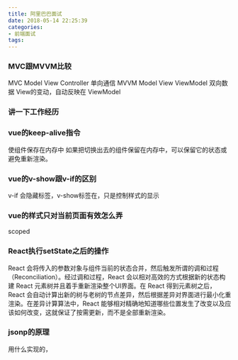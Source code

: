 ```yaml
---
title: 阿里巴巴面试
date: 2018-05-14 22:25:39
categories: 
- 前端面试
tags:
---
```

### MVC跟MVVM比较
MVC Model View Controller
单向通信
MVVM Model View ViewModel
双向数据
View的变动，自动反映在 ViewModel
### 讲一下工作经历

### vue的keep-alive指令
使组件保存在内存中
如果把切换出去的组件保留在内存中，可以保留它的状态或避免重新渲染。

### vue的v-show跟v-if的区别

v-if 会隐藏标签，v-show标签在，只是控制样式的显示

### vue的样式只对当前页面有效怎么弄

scoped

### React执行setState之后的操作

React 会将传入的参数对象与组件当前的状态合并，然后触发所谓的调和过程（Reconciliation）。经过调和过程，React 会以相对高效的方式根据新的状态构建 React 元素树并且着手重新渲染整个UI界面。在 React 得到元素树之后，React 会自动计算出新的树与老树的节点差异，然后根据差异对界面进行最小化重渲染。在差异计算算法中，React 能够相对精确地知道哪些位置发生了改变以及应该如何改变，这就保证了按需更新，而不是全部重新渲染。


### jsonp的原理

用什么实现的，<script src>

### cors的原理

cors通过那个header的哪个字段来判断
Access-Control-Allow-Origin: http://foo.example  // 子域乃至整个域名或所有域名是否允许访问
Access-Control-Allow-Methods: POST, GET, OPTIONS // 允许那些行为方法
Access-Control-Allow-Headers: X-PINGOTHER, Content-Type  // 允许的头部字段
Access-Control-Max-Age: 86400  // 有效期


#### app端怎么做适配的，dpr是什么，在做h5的时候有碰到什么兼容性的问题，1px在不同设备上面是怎么显示的
引入flexiable.js

#### react 的路由

hash路由的原理

怎么做到没有#
BrowserRouter

hash路由有什么问题

#### mvc跟mvvm的区别

#### angular跟react的区别

#### 有没有自己做一套组件库，为什么没有

#### v-model的实现原理

object.defintProperty()

getter,setter

#### node.js 熟不熟

#### 解决跨域有哪些方法
jsonp,cors,comet

#### 做数据可视化有没有做组件封装，有遇到什么问题

#### 说一下自己的特长

#### 对自己未来的规划 

#### vuex，为什么要用状态管理

#### webpack打包有遇到什么问题
热加载会很慢，因为devtool用的source-map,改为eval-source-map之后就变快了


